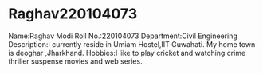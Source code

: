 # Raghav220104073
Name:Raghav Modi
Roll No.:220104073
Department:Civil Engineering
Description:I currently reside in Umiam Hostel,IIT Guwahati.
            My home town is deoghar ,Jharkhand.
Hobbies:I like to play cricket and watching crime thriller suspense movies and web series.
